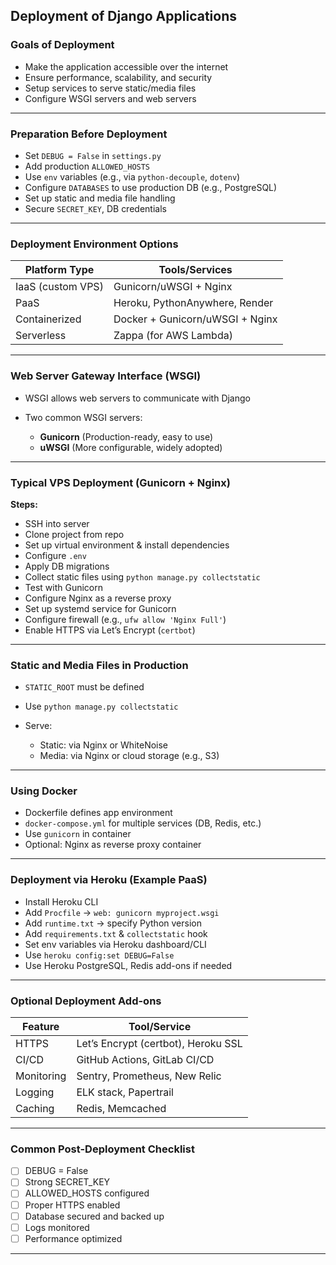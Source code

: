 ## Deployment of Django Applications 

### Goals of Deployment

* Make the application accessible over the internet
* Ensure performance, scalability, and security
* Setup services to serve static/media files
* Configure WSGI servers and web servers

---

### Preparation Before Deployment

* Set `DEBUG = False` in `settings.py`
* Add production `ALLOWED_HOSTS`
* Use `env` variables (e.g., via `python-decouple`, `dotenv`)
* Configure `DATABASES` to use production DB (e.g., PostgreSQL)
* Set up static and media file handling
* Secure `SECRET_KEY`, DB credentials

---

### Deployment Environment Options

| Platform Type     | Tools/Services                  |
| ----------------- | ------------------------------- |
| IaaS (custom VPS) | Gunicorn/uWSGI + Nginx          |
| PaaS              | Heroku, PythonAnywhere, Render  |
| Containerized     | Docker + Gunicorn/uWSGI + Nginx |
| Serverless        | Zappa (for AWS Lambda)          |

---

### Web Server Gateway Interface (WSGI)

* WSGI allows web servers to communicate with Django
* Two common WSGI servers:

  * **Gunicorn** (Production-ready, easy to use)
  * **uWSGI** (More configurable, widely adopted)

---

### Typical VPS Deployment (Gunicorn + Nginx)

**Steps:**

* SSH into server
* Clone project from repo
* Set up virtual environment & install dependencies
* Configure `.env`
* Apply DB migrations
* Collect static files using `python manage.py collectstatic`
* Test with Gunicorn
* Configure Nginx as a reverse proxy
* Set up systemd service for Gunicorn
* Configure firewall (e.g., `ufw allow 'Nginx Full'`)
* Enable HTTPS via Let’s Encrypt (`certbot`)

---

### Static and Media Files in Production

* `STATIC_ROOT` must be defined
* Use `python manage.py collectstatic`
* Serve:

  * Static: via Nginx or WhiteNoise
  * Media: via Nginx or cloud storage (e.g., S3)

---

### Using Docker

* Dockerfile defines app environment
* `docker-compose.yml` for multiple services (DB, Redis, etc.)
* Use `gunicorn` in container
* Optional: Nginx as reverse proxy container

---

### Deployment via Heroku (Example PaaS)

* Install Heroku CLI
* Add `Procfile` → `web: gunicorn myproject.wsgi`
* Add `runtime.txt` → specify Python version
* Add `requirements.txt` & `collectstatic` hook
* Set env variables via Heroku dashboard/CLI
* Use `heroku config:set DEBUG=False`
* Use Heroku PostgreSQL, Redis add-ons if needed

---

### Optional Deployment Add-ons

| Feature    | Tool/Service                        |
| ---------- | ----------------------------------- |
| HTTPS      | Let’s Encrypt (certbot), Heroku SSL |
| CI/CD      | GitHub Actions, GitLab CI/CD        |
| Monitoring | Sentry, Prometheus, New Relic       |
| Logging    | ELK stack, Papertrail               |
| Caching    | Redis, Memcached                    |

---

### Common Post-Deployment Checklist

* [ ] DEBUG = False
* [ ] Strong SECRET\_KEY
* [ ] ALLOWED\_HOSTS configured
* [ ] Proper HTTPS enabled
* [ ] Database secured and backed up
* [ ] Logs monitored
* [ ] Performance optimized

---
